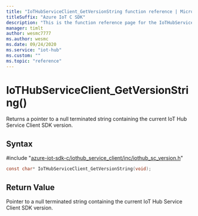 ```yaml
---                             
title: "IoTHubServiceClient_GetVersionString function reference | Microsoft Docs" 
titleSuffix: "Azure IoT C SDK"            
description: "This is the function reference page for the IoTHubServiceClient_GetVersionString() function in the Azure IoT C SDK. This SDK is used with Azure IoT Hub and Azure IoT Hub Device Provisioning Service"            
manager: timlt                 
author: wesmc7777              
ms.author: wesmc               
ms.date: 09/24/2020                    
ms.service: "iot-hub"             
ms.custom: ""                
ms.topic: "reference"        
---                            
```


# IoTHubServiceClient_GetVersionString()

Returns a pointer to a null terminated string containing the current IoT Hub Service Client SDK version.

## Syntax

\#include "[azure-iot-sdk-c/iothub_service_client/inc/iothub_sc_version.h](../iothub-sc-version-h.md)"  
```C
const char* IoTHubServiceClient_GetVersionString(void);
```

## Return Value
Pointer to a null terminated string containing the current IoT Hub Service Client SDK version.

